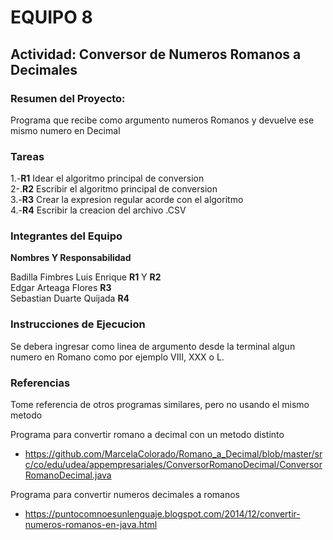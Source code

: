 
# EQUIPO 8

## Actividad: Conversor de Numeros Romanos a Decimales

### Resumen del Proyecto:

Programa que recibe como argumento numeros Romanos y devuelve ese mismo numero en Decimal

### Tareas

1.-**R1** Idear el algoritmo principal de conversion    
2-.**R2** Escribir el algoritmo principal de conversion   
3.-**R3** Crear la expresion regular acorde con el algoritmo    
4.-**R4** Escribir la creacion del archivo .CSV

### Integrantes del Equipo 
**Nombres Y Responsabilidad**

Badilla Fimbres Luis Enrique    **R1** Y **R2**   
Edgar Arteaga Flores           **R3**   
Sebastian Duarte Quijada        **R4**

### Instrucciones de Ejecucion
Se debera ingresar como linea de argumento desde la terminal algun numero en Romano como por ejemplo VIII, XXX o L.

### Referencias
Tome referencia de otros programas similares, pero no usando el mismo metodo

Programa para convertir romano a decimal con un metodo distinto
- https://github.com/MarcelaColorado/Romano_a_Decimal/blob/master/src/co/edu/udea/appempresariales/ConversorRomanoDecimal/ConversorRomanoDecimal.java
  
Programa para convertir numeros decimales a romanos
- https://puntocomnoesunlenguaje.blogspot.com/2014/12/convertir-numeros-romanos-en-java.html
